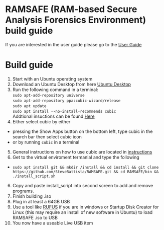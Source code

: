 # RAMSAFE (RAM-based Secure Analysis Forensics Environment) build guide
If you are interested in the user guide please go to the [User Guide](user_guide.md)
# Build guide
1. Start with an Ubuntu operating system
2. Download an Ubuntu Desktop from here [Ubuntu Desktop](https://ubuntu.com/download/desktop)
3. Run the following command in a terminal:<br>
`sudo apt-add-repository universe` <br>
`sudo apt-add-repository ppa:cubic-wizard/release` <br>
`sudo apt update`<br>
`sudo apt install --no-install-recommends cubic`<br>
Addtional insuctions can be found [Here](https://github.com/PJ-Singh-001/Cubic)
4. Either select cubic by either
- pressing the Show Apps button on the bottom left, type cubic in the search bar then select cubic icon
- or by running `cubic` in a terminal
5. General instructions on how to use cubic are located in [instructions](https://github.com/PJ-Singh-001/Cubic)
6. Get to the virtual enviroment termanial and type the following
  - `sudo apt install git && mkdir /install && cd install && git clone https://github.com/SteveBattista/RAMSAFE.git && cd RAMSAFE/bin && ./install_script.sh`
6. Copy and paste install_script into second screen to add and remove programs.
7. Finish building .iso
8. Plug in at least a 64GB USB
9. Use a tool like [RUFUS](https://rufus.ie/en/) if you are in windows or Startup Disk Creator for Linux (this may require an install of new software in Ubuntu) to load RAMSAFE .iso to USB
10. You now have a useable Live USB item




